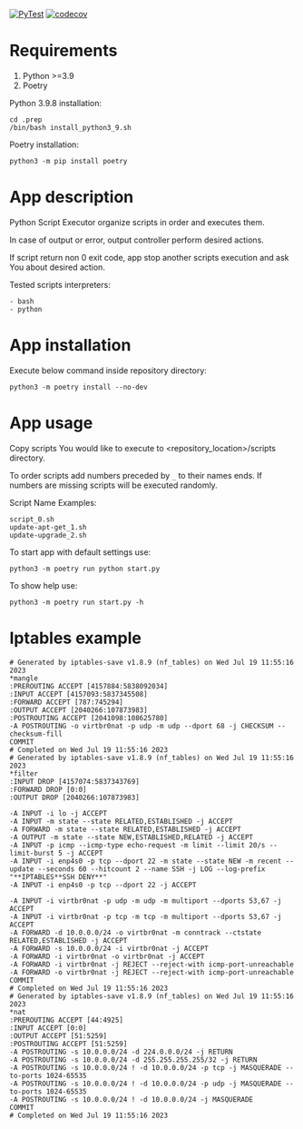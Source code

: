 [![PyTest](https://github.com/KubaTaba1uga/python_script_executor/actions/workflows/pytest.yml/badge.svg?branch=master)](https://github.com/KubaTaba1uga/python_script_executor/actions/workflows/pytest.yml) 
[![codecov](https://codecov.io/gh/KubaTaba1uga/python_script_executor/branch/master/graph/badge.svg?token=BHLC73ZGK0)](https://codecov.io/gh/KubaTaba1uga/python_script_executor)

# Requirements

1. Python >=3.9
2. Poetry

Python 3.9.8 installation:

	cd .prep
	/bin/bash install_python3_9.sh

Poetry installation:

	python3 -m pip install poetry


# App description 

Python Script Executor organize scripts in order and executes them.

In case of output or error, output controller perform desired actions.

If script return non 0 exit code, app stop another scripts execution and
ask You about desired action.

Tested scripts interpreters:

	- bash
	- python

# App installation

Execute below command inside repository directory:

	python3 -m poetry install --no-dev


# App usage 
 
Copy scripts You would like to execute to <repository_location>/scripts directory.

To order scripts add numbers preceded by `_` to their names ends. If numbers are missing
scripts will be executed randomly.

Script Name Examples:

	script_0.sh
	update-apt-get_1.sh
	update-upgrade_2.sh

To start app with default settings use:

	python3 -m poetry run python start.py

To show help use:

	python3 -m poetry run start.py -h

# Iptables example
```
# Generated by iptables-save v1.8.9 (nf_tables) on Wed Jul 19 11:55:16 2023
*mangle
:PREROUTING ACCEPT [4157884:5838092034]
:INPUT ACCEPT [4157093:5837345508]
:FORWARD ACCEPT [787:745294]
:OUTPUT ACCEPT [2040266:107873983]
:POSTROUTING ACCEPT [2041098:108625780]
-A POSTROUTING -o virtbr0nat -p udp -m udp --dport 68 -j CHECKSUM --checksum-fill
COMMIT
# Completed on Wed Jul 19 11:55:16 2023
# Generated by iptables-save v1.8.9 (nf_tables) on Wed Jul 19 11:55:16 2023
*filter
:INPUT DROP [4157074:5837343769]
:FORWARD DROP [0:0]
:OUTPUT DROP [2040266:107873983]

-A INPUT -i lo -j ACCEPT
-A INPUT -m state --state RELATED,ESTABLISHED -j ACCEPT
-A FORWARD -m state --state RELATED,ESTABLISHED -j ACCEPT
-A OUTPUT -m state --state NEW,ESTABLISHED,RELATED -j ACCEPT
-A INPUT -p icmp --icmp-type echo-request -m limit --limit 20/s --limit-burst 5 -j ACCEPT
-A INPUT -i enp4s0 -p tcp --dport 22 -m state --state NEW -m recent --update --seconds 60 --hitcount 2 --name SSH -j LOG --log-prefix "**IPTABLES**SSH DENY**"
-A INPUT -i enp4s0 -p tcp --dport 22 -j ACCEPT

-A INPUT -i virtbr0nat -p udp -m udp -m multiport --dports 53,67 -j ACCEPT
-A INPUT -i virtbr0nat -p tcp -m tcp -m multiport --dports 53,67 -j ACCEPT
-A FORWARD -d 10.0.0.0/24 -o virtbr0nat -m conntrack --ctstate RELATED,ESTABLISHED -j ACCEPT
-A FORWARD -s 10.0.0.0/24 -i virtbr0nat -j ACCEPT
-A FORWARD -i virtbr0nat -o virtbr0nat -j ACCEPT
-A FORWARD -i virtbr0nat -j REJECT --reject-with icmp-port-unreachable
-A FORWARD -o virtbr0nat -j REJECT --reject-with icmp-port-unreachable
COMMIT
# Completed on Wed Jul 19 11:55:16 2023
# Generated by iptables-save v1.8.9 (nf_tables) on Wed Jul 19 11:55:16 2023
*nat
:PREROUTING ACCEPT [44:4925]
:INPUT ACCEPT [0:0]
:OUTPUT ACCEPT [51:5259]
:POSTROUTING ACCEPT [51:5259]
-A POSTROUTING -s 10.0.0.0/24 -d 224.0.0.0/24 -j RETURN
-A POSTROUTING -s 10.0.0.0/24 -d 255.255.255.255/32 -j RETURN
-A POSTROUTING -s 10.0.0.0/24 ! -d 10.0.0.0/24 -p tcp -j MASQUERADE --to-ports 1024-65535
-A POSTROUTING -s 10.0.0.0/24 ! -d 10.0.0.0/24 -p udp -j MASQUERADE --to-ports 1024-65535
-A POSTROUTING -s 10.0.0.0/24 ! -d 10.0.0.0/24 -j MASQUERADE
COMMIT
# Completed on Wed Jul 19 11:55:16 2023
```
